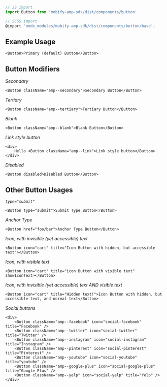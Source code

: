 ```js
// JS import
import Button from 'mobify-amp-sdk/dist/components/button'

// SCSS import
@import 'node_modules/mobify-amp-sdk/dist/components/button/base';
```


## Example Usage

    <Button>Primary (default) Button</Button>

## Button Modifiers

*Secondary*

    <Button className="amp--secondary">Secondary Button</Button>

*Tertiary*

    <Button className="amp--tertiary">Tertiary Button</Button>

*Blank*

    <Button className="amp--blank">Blank Button</Button>

*Link style button*

    <div>
        Hello <Button className="amp--link">Link style button</Button>
    </div>

*Disabled*

    <Button disabled>Disabled Button</Button>

## Other Button Usages

*`type="submit"`*

    <Button type="submit">Submit Type Button</Button>

*Anchor Type*

    <Button href="foo/bar">Anchor Type Button</Button>

*Icon, with invisible (yet accessible) text*

    <Button icon="cart" title="Icon Button with hidden, but accessible text"></Button>

*Icon, with visible text*

    <Button icon="cart" title="icon Button with visible text" showIconText></Button>

*Icon, with invisible (yet accessible) text AND visible text*

    <Button icon="cart" title="Hidden text!">Icon Button with hidden, but accessible text, and normal text</Button>

*Social buttons*

    <div>
        <Button className="amp--facebook" icon="social-facebook" title="Facebook" />
        <Button className="amp--twitter" icon="social-twitter" title="Twitter" />
        <Button className="amp--instagram" icon="social-instagram" title="Instagram" />
        <Button className="amp--pinterest" icon="social-pinterest" title="Pinterest" />
        <Button className="amp--youtube" icon="social-youtube" title="youtube" />
        <Button className="amp--google-plus" icon="social-google-plus" title="Google Plus" />
        <Button className="amp--yelp" icon="social-yelp" title="Yelp" />
    </div>
